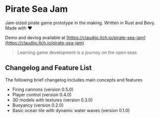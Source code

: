 # Pirate Sea Jam

Jam-sized pirate game prototype in the making. Written in Rust and Bevy. Made with ❤️

Demo and devlog available at [https://claudijo.itch.io/pirate-sea-jam](https://claudijo.itch.io/pirate-sea-jam)

> Learning game development is a journey on the open seas

## Changelog and Feature List
The following brief changelog includes main concepts and features
* Firing cannons (version 0.5.0)
* Player control (version 0.4.0)
* 3D models with textures (version 0.3.0)
* Buoyancy (version 0.2.0)
* Basic ocean tile with dynamic water waves (version 0.1.0)
